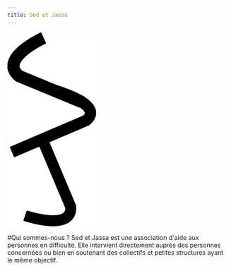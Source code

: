 ```yaml
---
title: Sed et Jassa
---
```

![le logo de Sed et Jassa](https://github.com/SedetJassa/test-website-repo-3796/blob/main/images/Logo%20seul.png)

#Qui sommes-nous ?
Sed et Jassa est une association d'aide aux personnes en difficulté. Elle intervient directement auprès des personnes concernées ou bien en soutenant des collectifs et petites structures ayant le même objectif.